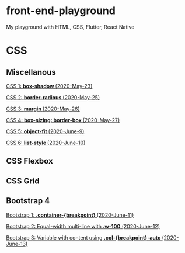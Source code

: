 # front-end-playground

My playground with HTML, CSS, Flutter, React Native
<h1> CSS </h1>

<h2> Miscellanous </h2>

[CSS 1: <b> box-shadow </b> (2020-May-23)](https://github.com/trinafirefox/cssplayground/tree/master/2020-May-23rd)

[CSS 2: <b> border-radious </b> (2020-May-25)](https://github.com/trinafirefox/cssplayground/tree/master/2020-May-25th)

[CSS 3: <b> margin </b> (2020-May-26)](https://github.com/trinafirefox/cssplayground/tree/master/2020-May-26th)

[CSS 4: <b> box-sizing: border-box </b> (2020-May-27)](https://github.com/trinafirefox/cssplayground/tree/master/2020-May-27th)

[CSS 5: <b> object-fit </b> (2020-June-9)](https://github.com/trinafirefox/cssplayground/tree/master/2020-June-9th)

[CSS 6: <b> list-style </b> (2020-June-10)](https://github.com/trinafirefox/cssplayground/tree/master/2020-June-10th)

<h2> CSS Flexbox </h2>

<h2> CSS Grid </h2>

<h2> Bootstrap 4 </h2>

[Bootstrap 1: <b> .container-{breakpoint} </b> (2020-June-11)](https://github.com/trinafirefox/cssplayground/tree/master/2020-June-11th)

[Bootstrap 2: Equal-width multi-line with <b>.w-100</b> (2020-June-12)](https://github.com/trinafirefox/cssplayground/tree/master/2020-June-12th)

[Bootstrap 3: Variable with content using <b>.col-{breakpoint}-auto </b> (2020-June-13)](https://github.com/trinafirefox/cssplayground/tree/master/2020-June-13th)

